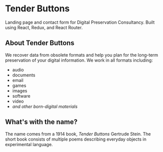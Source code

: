 # Tender Buttons

Landing page and contact form for Digital Preservation Consultancy.
Built using React, Redux, and React Router. 


## About Tender Buttons
We recover data from obsolete formats and help you plan for the long-term preservation of your digital information. 
We work in all formats including:
  * audio
  * documents
  * email
  * games
  * images
  * software
  * video
  * _and other born-digital materials_

## What's with the name? 
The name comes from a 1914 book, _Tender Buttons_ Gertrude Stein. The short book consists of multiple poems describing everyday objects in  experimental language.

